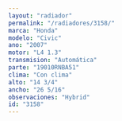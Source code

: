 ```yaml
---
layout: "radiador"
permalink: "/radiadores/3158/"
marca: "Honda"
modelo: "Civic"
ano: "2007"
motor: "L4 1.3"
transmision: "Automática"
parte: "19010RNBA51"
clima: "Con clima"
alto: "14 3/4"
ancho: "26 5/16"
observaciones: "Hybrid"
id: "3158"
---
```



